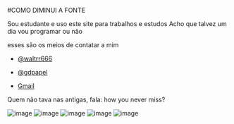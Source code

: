  #COMO DIMINUI A FONTE 
 
 Sou estudante e uso este site para trabalhos e estudos 
 Acho que talvez um dia vou programar ou não 
  
  esses são os meios de contatar a mim 
 
 - [@waltrr666](https://www.instagram.com/waltrr666/)
 - [@gdpapel](https://www.instagram.com/gabrielcudepapel/)
 
- [Gmail](w961171@gmail.com) 

Quem não tava nas antigas, fala: how you never miss?

![image](https://img.shields.io/badge/Instagram-E4405F?style=for-the-badge&logo=instagram&logoColor=white) 
![image](https://img.shields.io/badge/JavaScript-323330?style=for-the-badge&logo=javascript&logoColor=F7DF1E)
![image](https://img.shields.io/badge/HTML5-E34F26?style=for-the-badge&logo=html5&logoColor=white)
![image](https://img.shields.io/badge/GitHub-100000?style=for-the-badge&logo=github&logoColor=white)
![image](https://img.shields.io/badge/Gmail-D14836?style=for-the-badge&logo=gmail&logoColor=white)
